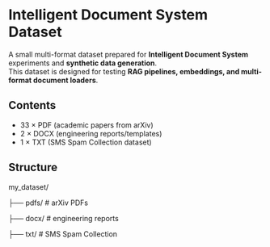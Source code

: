 # Intelligent Document System Dataset

A small multi-format dataset prepared for **Intelligent Document System** experiments and **synthetic data generation**.  
This dataset is designed for testing **RAG pipelines, embeddings, and multi-format document loaders**.

## Contents
- 33 × PDF (academic papers from arXiv)
- 2 × DOCX (engineering reports/templates)
- 1 × TXT (SMS Spam Collection dataset)

## Structure

my_dataset/

├── pdfs/ # arXiv PDFs

├── docx/ # engineering reports

├── txt/ # SMS Spam Collection
